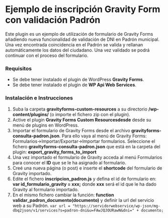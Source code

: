 # Ejemplo de inscripción Gravity Form con validación Padrón #

Este plugin es un ejemplo de utilización de formulario de Gravity Forms añadiendo nueva funcionalidad de validación de DNI en Padrón municipal. Una vez encontrada coincidencia en el Padrón se valida y rellanan automáticamente los datos del ciudadano. Una vez validado se podrá continuar con el proceso del formulario.

### Requisitos ###

- Se debe tener instalado el plugin de WordPress **Gravity Forms**.
- Se debe tener instalado el plugin de  **WP Api Web Services**.

### Instalación e Instrucciones ###

1. Suba la carpeta **gravityforms-custom-resources** a su directorio **/wp-content/plugins/** (o importe el fichero zip con el plugin).
2. Active el plugin **Gravity Forms Custom Resourcesdesde** desde su menú de plugins en WordPress.
3. Importar el formulario de Gravity Forms desde el archivo **gravityforms-consulta-padron.json**. Para ello vaya al menú de Gravity Forms: Formularios->Importar/Exportar->Importar formularios. Seleccione el fichero **gravityforms-consulta-padron.json** que está en la carpeta del plugin: **export_gravity_forms_to_import**
4. Una vez importado el formulario de Gravity acceda al menú Formularios para conocer el **ID** que se le ha asignado al formulario.
5. Creé una nueva página (o post) e inserte el **shortcode** del formulario de Gravity importado.
6. Edite el fichero **inscripcion_padron.js** y defina el id de formulario en:
**var id_formulario_gravity = xxx;**
donde **xxx** será el id que le ha dado Gravity al formulario importado.
6. En el mismo fichero cambiar la función:
**function validar_padron_documento(documento)**
y definir la url del servicio web a su Padrón.
`var url = "https://servidorwebservice/wp-json/mg-dbq2json/v1/services?s=padron-dni&u=FAwJQJOURawN&dni=" + documento;`

